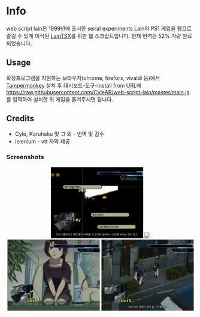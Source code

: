 # Info
web script lain은 1999년에 출시한 serial experiments Lain의 PS1 게임을 웹으로 즐길 수 있게 이식된 [LainTSX](https://github.com/ad044/lainTSX)를 위한 웹 스크립트입니다.
현재 번역은 52% 가량 완료되었습니다.

## Usage
확장프로그램을 지원하는 브라우저(chrome, fireforx, vivaldi 등)에서 [Tampermonkey](https://www.tampermonkey.net) 설치 후 대시보드-도구-Install from URL에 https://raw.githubusercontent.com/CyleAR/web-script-lain/master/main.js 를 입력하여 설치한 뒤 게임을 즐겨주시면 됩니다.

## Credits
* Cyle, Karuhaku 및 그 외 - 번역 및 감수
* lelenium - vtt 자막 제공

### Screenshots
<p align="center">
  <img src="Screenshots/1.png" width="49%">
  <img src="Screenshots/2.jpg" width="49%">
  <img src="Screenshots/3.png" width="49%">
  <img src="Screenshots/4.png" width="49%">
</p>
